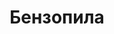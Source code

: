 ---
id: '1'
title: Бензопила 
description: Залог 4000 рублей
price: '400'
order: 1
default_thumbnail_image: image/benzopila.jpg
default_original_image: image/benzopila_sm.jpg
category: content/category/02sad.md
featured: true
layout: product
---